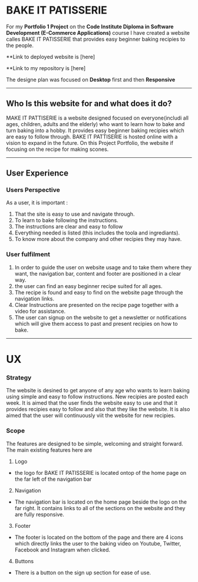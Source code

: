 # BAKE IT PATISSERIE

For my **Portfolio 1 Project** on the **Code Institute Diploma in Software Development (E-Commerce Applications)** course I have created a website calles BAKE IT PATISSERIE that provides easy beginner baking recipies to the people.

**Link to deployed website is [here]

**Link to my repository is [here]

The designe plan was focused on **Desktop** first and then **Responsive**

-----

## Who Is this website for and what does it do?

MAKE IT PATTISERIE is a website designed focused on everyone(includi all ages, children, adults and the elderly) who want to learn how to bake and turn baking into a hobby. It provides easy beginner baking recipies which are easy to follow through. BAKE IT PATTISERIE is hosted online with a vision to expand in the future. On this Project Portfolio, the website if focusing on the recipe for making scones.

-----

## User Experience

### Users Perspective
As a user, it is important :

1. That the site is easy to use and navigate through.
2. To learn to bake following the instructions.
3. The instructions are clear and easy to follow
4. Everything needed is listed (this includes the toola and ingrediants).
5. To know more about the company and other recipies they may have.

### User fulfilment

1. In order to guide the user on website usage and to take them where they want, the navigation bar, content and footer are positioned in a clear way.
2. the user can find an easy beginner recipe suited for all ages.
3. The recipe is found and easy to find on the website page through the navigation links.
4. Clear Instructions are presented on the recipe page together with a video for assistance.
5. The user can signup on the website to get a newsletter or notifications which will give them access to past and present recipies on how to bake.
-----

# UX

### Strategy

The website is desined to get anyone of any age who wants to learn baking using simple and easy to follow instructions. New recipies are posted each week. It is aimed that the user finds the website easy to use and that it provides recipies easy to follow and also that they like the website. It is also aimed that the user will continuously viit the website for new recipies.

### Scope

The features are designed to be simple, welcoming and straight forward. The main existing features here are

1. Logo

- the logo for BAKE IT PATISSERIE is located ontop of the home page on the far left of the navigation bar

2. Navigation

- The navigation bar is located on the home page beside the logo on the far right. It contains links to all of the sections on the website and they are fully responsive.

3. Footer

- The footer is located on the bottom of the page and there are 4 icons which directly links the user to the baking video on Youtube, Twitter, Facebook and Instagram when clicked.

4. Buttons

- There is a button on the sign up section for ease of use.
